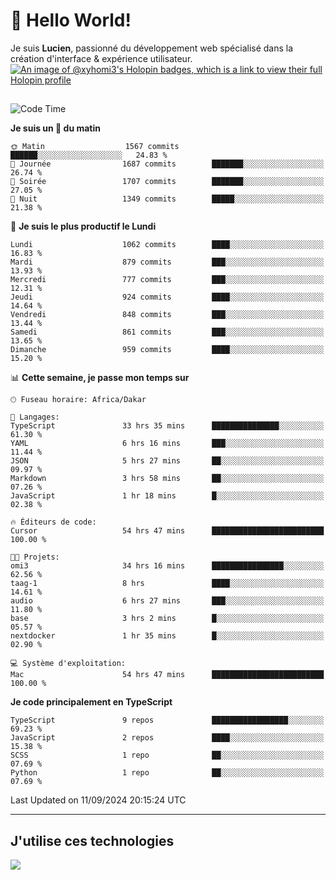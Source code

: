 # 👋 Hello World!

Je suis **Lucien**, passionné du développement web spécialisé dans la création d'interface & expérience utilisateur.
[![An image of @xyhomi3's Holopin badges, which is a link to view their full Holopin profile](https://holopin.me/xyhomi3)](https://holopin.io/@xyhomi3)

##

<!--START_SECTION:waka-->
![Code Time](http://img.shields.io/badge/Code%20Time-2%2C029%20hrs%2023%20mins-blue)

**Je suis un 🐤 du matin** 

```text
🌞 Matin                  1567 commits        ██████░░░░░░░░░░░░░░░░░░░   24.83 % 
🌆 Journée                1687 commits        ███████░░░░░░░░░░░░░░░░░░   26.74 % 
🌃 Soirée                 1707 commits        ███████░░░░░░░░░░░░░░░░░░   27.05 % 
🌙 Nuit                   1349 commits        █████░░░░░░░░░░░░░░░░░░░░   21.38 % 
```
📅 **Je suis le plus productif le Lundi** 

```text
Lundi                    1062 commits        ████░░░░░░░░░░░░░░░░░░░░░   16.83 % 
Mardi                    879 commits         ███░░░░░░░░░░░░░░░░░░░░░░   13.93 % 
Mercredi                 777 commits         ███░░░░░░░░░░░░░░░░░░░░░░   12.31 % 
Jeudi                    924 commits         ████░░░░░░░░░░░░░░░░░░░░░   14.64 % 
Vendredi                 848 commits         ███░░░░░░░░░░░░░░░░░░░░░░   13.44 % 
Samedi                   861 commits         ███░░░░░░░░░░░░░░░░░░░░░░   13.65 % 
Dimanche                 959 commits         ████░░░░░░░░░░░░░░░░░░░░░   15.20 % 
```


📊 **Cette semaine, je passe mon temps sur** 

```text
🕑︎ Fuseau horaire: Africa/Dakar

💬 Langages: 
TypeScript               33 hrs 35 mins      ███████████████░░░░░░░░░░   61.30 % 
YAML                     6 hrs 16 mins       ███░░░░░░░░░░░░░░░░░░░░░░   11.44 % 
JSON                     5 hrs 27 mins       ██░░░░░░░░░░░░░░░░░░░░░░░   09.97 % 
Markdown                 3 hrs 58 mins       ██░░░░░░░░░░░░░░░░░░░░░░░   07.26 % 
JavaScript               1 hr 18 mins        █░░░░░░░░░░░░░░░░░░░░░░░░   02.38 % 

🔥 Éditeurs de code: 
Cursor                   54 hrs 47 mins      █████████████████████████   100.00 % 

🐱‍💻 Projets: 
omi3                     34 hrs 16 mins      ████████████████░░░░░░░░░   62.56 % 
taag-1                   8 hrs               ████░░░░░░░░░░░░░░░░░░░░░   14.61 % 
audio                    6 hrs 27 mins       ███░░░░░░░░░░░░░░░░░░░░░░   11.80 % 
base                     3 hrs 2 mins        █░░░░░░░░░░░░░░░░░░░░░░░░   05.57 % 
nextdocker               1 hr 35 mins        █░░░░░░░░░░░░░░░░░░░░░░░░   02.90 % 

💻 Système d'exploitation: 
Mac                      54 hrs 47 mins      █████████████████████████   100.00 % 
```

**Je code principalement en TypeScript** 

```text
TypeScript               9 repos             █████████████████░░░░░░░░   69.23 % 
JavaScript               2 repos             ████░░░░░░░░░░░░░░░░░░░░░   15.38 % 
SCSS                     1 repo              ██░░░░░░░░░░░░░░░░░░░░░░░   07.69 % 
Python                   1 repo              ██░░░░░░░░░░░░░░░░░░░░░░░   07.69 % 
```




 Last Updated on 11/09/2024 20:15:24 UTC
<!--END_SECTION:waka-->
---

## J'utilise ces technologies

<p align="left">
  <a href="https://skillicons.dev">
    <img src="https://skillicons.dev/icons?i=ts,js,md,scss,tailwind,react,docker,express,astro,vite,nextjs,vercel,figma,ableton" />
  </a>
</p>

